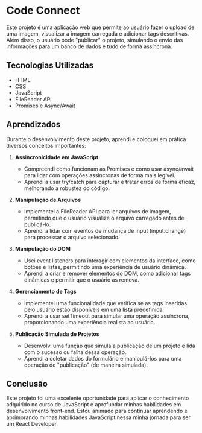 # Code Connect

Este projeto é uma aplicação web que permite ao usuário fazer o upload de uma imagem, visualizar a imagem carregada e adicionar tags descritivas. Além disso, o usuário pode "publicar" o projeto, simulando o envio das informações para um banco de dados e tudo de forma assíncrona.

## Tecnologias Utilizadas

- HTML
- CSS
- JavaScript
- FileReader API
- Promises e Async/Await

## Aprendizados

Durante o desenvolvimento deste projeto, aprendi e coloquei em prática diversos conceitos importantes:

1. **Assincronicidade em JavaScript**
   - Compreendi como funcionam as Promises e como usar async/await para lidar com operações assíncronas de forma mais legível.
   - Aprendi a usar try/catch para capturar e tratar erros de forma eficaz, melhorando a robustez do código.

2. **Manipulação de Arquivos**
   - Implementei a FileReader API para ler arquivos de imagem, permitindo que o usuário visualize o arquivo carregado antes de publicá-lo.
   - Aprendi a lidar com eventos de mudança de input (input.change) para processar o arquivo selecionado.

3. **Manipulação do DOM**
   - Usei event listeners para interagir com elementos da interface, como botões e listas, permitindo uma experiência de usuário dinâmica.
   - Aprendi a criar e remover elementos do DOM, como adicionar tags dinâmicas e permitir que o usuário as remova.

4. **Gerenciamento de Tags**
   - Implementei uma funcionalidade que verifica se as tags inseridas pelo usuário estão disponíveis em uma lista predefinida.
   - Aprendi a usar setTimeout para simular uma operação assíncrona, proporcionando uma experiência realista ao usuário.

5. **Publicação Simulada de Projetos**
   - Desenvolvi uma função que simula a publicação de um projeto e lida com o sucesso ou falha dessa operação.
   - Aprendi a coletar dados do formulário e manipulá-los para uma operação de "publicação" (de maneira simulada).

## Conclusão

Este projeto foi uma excelente oportunidade para aplicar o conhecimento adquirido no curso de JavaScript e aprofundar minhas habilidades em desenvolvimento front-end. Estou animado para continuar aprendendo e aprimorando minhas habilidades JavaScript nessa minha jornada para ser um React Developer.
